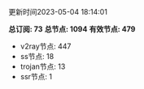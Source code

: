 更新时间2023-05-04 18:14:01

**总订阅: 73**
**总节点: 1094**
**有效节点: 479**
- v2ray节点: 447
- ss节点: 18
- trojan节点: 13
- ssr节点: 1
